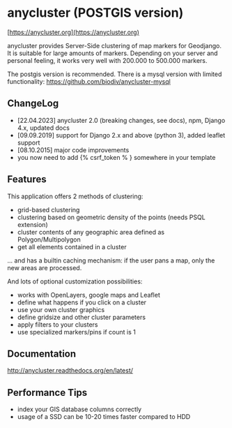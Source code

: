 anycluster (POSTGIS version)
============================

[https://anycluster.org](https://anycluster.org)

anycluster provides Server-Side clustering of map markers for Geodjango. It is suitable for large amounts of markers. 
Depending on your server and personal feeling, it works very well with 200.000 to 500.000 markers.

The postgis version is recommended. There is a mysql version with limited functionality: https://github.com/biodiv/anycluster-mysql


ChangeLog
---------
- [22.04.2023] anycluster 2.0 (breaking changes, see docs), npm, Django 4.x, updated docs
- [09.09.2019] support for Django 2.x and above (python 3), added leaflet support
- [08.10.2015] major code improvements
- you now need to add {% csrf_token % } somewhere in your template


Features
--------

This application offers 2 methods of clustering:
- grid-based clustering
- clustering based on geometric density of the points (needs PSQL extension)
- cluster contents of any geographic area defined as Polygon/Multipolygon
- get all elements contained in a cluster

... and has a builtin caching mechanism: if the user pans a map, only the new areas are processed.

And lots of optional customization possibilities:
- works with OpenLayers, google maps and Leaflet
- define what happens if you click on a cluster
- use your own cluster graphics
- define gridsize and other cluster parameters
- apply filters to your clusters
- use specialized markers/pins if count is 1


Documentation
-------------

http://anycluster.readthedocs.org/en/latest/


Performance Tips
----------------

- index your GIS database columns correctly
- usage of a SSD can be 10-20 times faster compared to HDD
